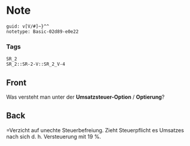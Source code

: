 # Note
```
guid: v[V/#]~}^^
notetype: Basic-02d89-e0e22
```

### Tags
```
SR_2
SR_2::SR-2-V::SR_2_V-4
```

## Front
Was versteht man unter der <b>Umsatzsteuer-Option</b> /
<b>Optierung</b>?

## Back
=Verzicht auf unechte Steuerbefreiung. Zieht Steuerpflicht es Umsatzes nach sich d. h. Versteuerung mit 19 %.
